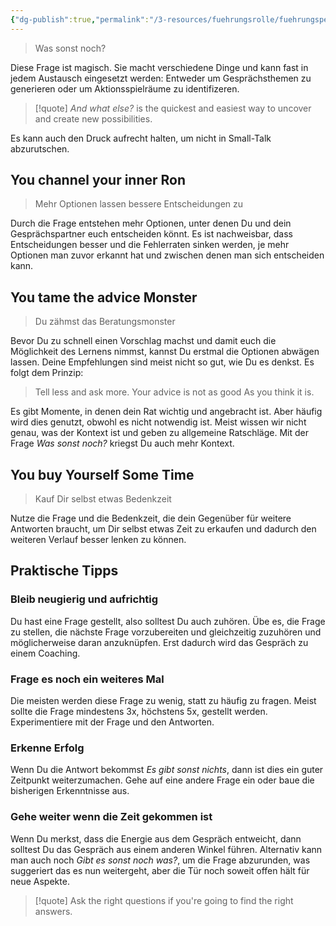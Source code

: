 ```yaml
---
{"dg-publish":true,"permalink":"/3-resources/fuehrungsrolle/fuehrungspersoenlichkeit/the-coaching-habit-von-michael-stanier/the-awe-question-and-what-else/","title":"The AWE Question: And what else?","created":"2024-12-08T22:56:23.431+01:00","updated":"2024-12-08T23:31:33.927+01:00"}
---
```



> Was sonst noch?

Diese Frage ist magisch. Sie macht verschiedene Dinge und kann fast in jedem Austausch eingesetzt werden: Entweder um Gesprächsthemen zu generieren oder um Aktionsspielräume zu identifizeren.

>[!quote]
>*And what else?* is the quickest and easiest way to uncover and create new possibilities.

Es kann auch den Druck aufrecht halten, um nicht in Small-Talk abzurutschen.

## You channel your inner Ron

> Mehr Optionen lassen bessere Entscheidungen zu

Durch die Frage entstehen mehr Optionen, unter denen Du und dein Gesprächspartner euch entscheiden könnt. Es ist nachweisbar, dass Entscheidungen besser und die Fehlerraten sinken werden, je mehr Optionen man zuvor erkannt hat und zwischen denen man sich entscheiden kann.

## You tame the advice Monster

> Du zähmst das Beratungsmonster

Bevor Du zu schnell einen Vorschlag machst und damit euch die Möglichkeit des Lernens nimmst, kannst Du erstmal die Optionen abwägen lassen. Deine Empfehlungen sind meist nicht so gut, wie Du es denkst. Es folgt dem Prinzip:

> Tell less and ask more.
> Your advice is not as good
> As you think it is.

Es gibt Momente, in denen dein Rat wichtig und angebracht ist. Aber häufig wird dies genutzt, obwohl es nicht notwendig ist. Meist wissen wir nicht genau, was der Kontext ist und geben zu allgemeine Ratschläge. Mit der Frage *Was sonst noch?*  kriegst Du auch mehr Kontext.

## You buy Yourself Some Time

> Kauf Dir selbst etwas Bedenkzeit

Nutze die Frage und die Bedenkzeit, die dein Gegenüber für weitere Antworten braucht, um Dir selbst etwas Zeit zu erkaufen und dadurch den weiteren Verlauf besser lenken zu können.

## Praktische Tipps

### Bleib neugierig und aufrichtig

Du hast eine Frage gestellt, also solltest Du auch zuhören. Übe es, die Frage zu stellen, die nächste Frage vorzubereiten und gleichzeitig zuzuhören und möglicherweise daran anzuknüpfen. Erst dadurch wird das Gespräch zu einem Coaching.

### Frage es noch ein weiteres Mal

Die meisten werden diese Frage zu wenig, statt zu häufig zu fragen. Meist sollte die Frage mindestens 3x, höchstens 5x, gestellt werden. Experimentiere mit der Frage und den Antworten.

### Erkenne Erfolg

Wenn Du die Antwort bekommst *Es gibt sonst nichts*, dann ist dies ein guter Zeitpunkt weiterzumachen. Gehe auf eine andere Frage ein oder baue die bisherigen Erkenntnisse aus.

### Gehe weiter wenn die Zeit gekommen ist

Wenn Du merkst, dass die Energie aus dem Gespräch entweicht, dann solltest Du das Gespräch aus einem anderen Winkel führen. Alternativ kann man auch noch *Gibt es sonst noch was?*, um die Frage abzurunden, was suggeriert das es nun weitergeht, aber die Tür noch soweit offen hält für neue Aspekte.

> [!quote]
> Ask the right questions if you're going to find the right answers.
